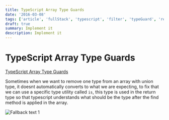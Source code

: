 ```yaml
---
title: TypeScript Array Type Guards
date: '2016-03-08'
tags: ['article', 'fullStack', 'typescript', 'filter', 'typeGuard', 'read', 'withResume']
draft: true
summary: Implement it
description: Implement it
---
```

# TypeScript Array Type Guards


[TypeScript Array Type Guards](https://www.youtube.com/watch?v=xbcA48GZYj4&ab_channel=BasaratCodes)

Sometimes when we want to remove one type from an array with union type, it doesnt automatically converts to what we are expecting, to fix that we can use a specific type utility called `is`, this type is used in the return type so that typescript understands what should be the type after the find method is applied in the array.


![Fallback text 1](/static/assets/pasted-image-20221007174956.png)




